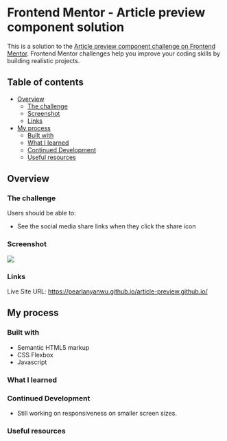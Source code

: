 # Frontend Mentor - Article preview component solution

This is a solution to the [Article preview component challenge on Frontend Mentor](https://www.frontendmentor.io/challenges/article-preview-component-dYBN_pYFT). Frontend Mentor challenges help you improve your coding skills by building realistic projects. 

## Table of contents

- [Overview](#overview)
  - [The challenge](#the-challenge)
  - [Screenshot](#screenshot)
  - [Links](#links)
- [My process](#my-process)
  - [Built with](#built-with)
  - [What I learned](#what-i-learned)
  - [Continued Development](#continued-development)
  - [Useful resources](#useful-resources)

## Overview

### The challenge

Users should be able to:

- See the social media share links when they click the share icon

### Screenshot

![](https://pearlanyanwu.github.io/article-preview.github.io/)

### Links

Live Site URL: https://pearlanyanwu.github.io/article-preview.github.io/

## My process

### Built with

- Semantic HTML5 markup
- CSS Flexbox
- Javascript

### What I learned

<!-- In this project, I learned how to implement hide/show functionality on a popup element using JS DOM manipulation.

```css
span {
  visibility: hidden;
}
.showApps {
  visibility: visible;
}
```
```js
const shareButton = document.getElementById("share-button");
const popup = document.getElementById("popup");

shareButton.addEventListener("click", () => {
  popup.classList.toggle("showApps");
});
``` -->

### Continued Development

- Still working on responsiveness on smaller screen sizes.

### Useful resources

<!-- - [w3schools.com](https://www.w3schools.com/howto/howto_js_popup.asp) - This helped me create the popup and its functionality. -->
